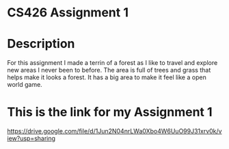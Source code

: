 # CS426 Assignment 1

# Description 
For this assignment I made a terrin of a forest as I like to travel and explore new areas I never been to before. The area is full of trees and grass that helps make it looks a forest. It has a big area to make it feel like a open world game.

# This is the link for my Assignment 1 
https://drive.google.com/file/d/1Jun2N04nrLWa0Xbo4W6UuO99J31xrv0k/view?usp=sharing 
